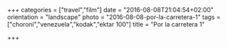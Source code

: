 +++
categories = ["travel","film"]
date = "2016-08-08T21:04:54+02:00"
orientation = "landscape"
photo = "2016-08-08-por-la-carretera-1"
tags = ["choroní","venezuela","kodak","ektar 100"]
title = "Por la carretera 1"

+++

